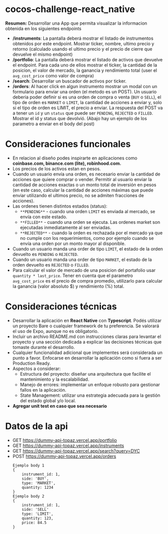 # cocos-challenge-react_native

**Resumen:**
Desarrollar una App que permita visualizar la informacion obtenida en los siguientes endpoints
- **/instruments**: La pantalla deberá mostrar el listado de instrumentos obtenidos por este endpoint. Mostrar ticker, nombre, ultimo precio y retorno (calculado usando el ultimo precio y el precio de cierre que devuelve el mismo endpoint)
- **/portfolio**: La pantalla deberá mostrar el listado de activos que devuelve el endpoint. Para cada uno de ellos mostrar el ticker, la cantidad de la posicion, el valor de mercado, la ganancia y rendimiento total  (user el `avg_cost_price` como valor de compra)
- **/search**: Desarrollar un buscador de activos por ticker.
- **/orders**: Al hacer click en algun instrumento mostrar un modal con un formulario para enviar una orden (el metodo es un POST). Un usuario deberia poder definir si es una orden de compra o venta (`BUY` o `SELL`), el tipo de orden es `MARKET` o `LIMIT`, la cantidad de acciones a enviar y, solo si el tipo de orden es LIMIT, el precio a enviar. La respuesta del POST va a tener un `id` y un `status` que puede ser `PENDING`, `REJECTED` o `FILLED`. Mostrar el id y status que devolvió. (Abajo hay un ejemplo de los parametro a enviar en el body del post)

# Consideraciones funcionales
- En relacion al diseño podes inspirarte en aplicaciones como **coinbase.com, binance.com (lite), robinhood.com.**
- Los precios de los activos estan en pesos.
- Cuando un usuario envía una orden, es necesario enviar la cantidad de acciones que quiere comprar o vender. Permitir al usuario enviar la cantidad de acciones exactas o un monto total de inversión en pesos (en este caso, calcular la cantidad de acciones máximas que puede enviar utilizando el ultimos precio, no se admiten fracciones de acciones).
- Las ordenes tienen distintos estados (status): 
    - `**PENDING**` - cuando una orden `LIMIT` es enviada al mercado, se envía con este estado.
    - `**FILLED**` - cuando una orden se ejecuta. Las ordenes market son ejecutadas inmediatamente al ser enviadas.
    - `**REJECTED**` - cuando la orden es rechazada por el mercado ya que no cumple con los requerimientos, como por ejemplo cuando se envía una orden por un monto mayor al disponible.
- Cuando un usuario manda una order de tipo `LIMIT`, el estado de la orden devuelto es `PENDING` o `REJECTED`.
- Cuando un usuario manda una order de tipo `MARKET`, el estado de la orden devuelto es `REJECTED` o `FILLED`.
- Para calcular el valor de mercado de una posicion del portafolio usar `quantity * last_price`. Tener en cuenta que el parametro `avg_cost_price` es el precio de compra promedio, utilizarlo para calcular la ganancia (valor absoluto $) y rendimiento (%) total.

# Consideraciones técnicas
- Desarrollar la aplicación en **React Native** con **Typescript**. Podés utilizar un proyecto Bare o cualquier framework de tu preferencia. Se valorará el uso de Expo, aunque no es obligatorio.
- Incluir un archivo README.md con instrucciones claras para levantar el proyecto y una sección dedicada a explicar las decisiones técnicas que tomaste durante el desarrollo.
- Cualquier funcionalidad adicional que implementes será considerada un punto a favor. Enfocarse en desarrollar la aplicación como si fuera a ser Production Ready.
- Aspectos a considerar:
  - Estructura del proyecto: diseñar una arquitectura que facilite el mantenimiento y la escalabilidad.
  - Manejo de errores: implementar un enfoque robusto para gestionar fallos en la aplicación.
  - State Management: utilizar una estrategia adecuada para la gestión del estado global y/o local.
- **Agregar unit test en caso que sea necesario**

# Datos de la api
- GET https://dummy-api-topaz.vercel.app/portfolio
- GET https://dummy-api-topaz.vercel.app/instruments
- GET https://dummy-api-topaz.vercel.app/search?query=DYC
- POST https://dummy-api-topaz.vercel.app/orders
  ```
  Ejemplo body 1
  {
      instrument_id: 1,
      side: 'BUY',
      type: 'MARKET',
      quantity: 1234
  }
  Ejemplo body 2
  {
      instrument_id: 1,
      side: 'SELL'
      type: 'LIMIT',
      quantity: 123,
      price: 84.5
  }
  ```
    
